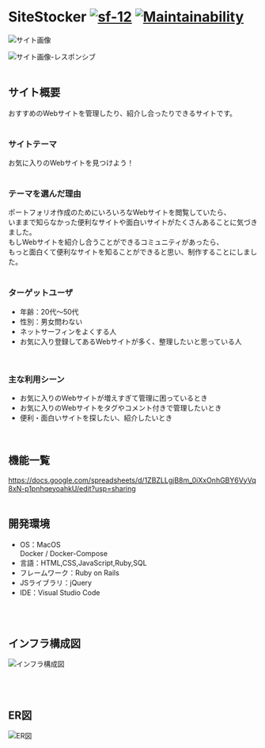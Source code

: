 # SiteStocker [![sf-12](https://circleci.com/gh/sf-12/SiteStocker.svg?style=shield)](https://app.circleci.com/pipelines/github/sf-12/SiteStocker) [![Maintainability](https://api.codeclimate.com/v1/badges/46c8c4a0be7ec7f6a636/maintainability)](https://codeclimate.com/github/sf-12/SiteStocker/maintainability)


![サイト画像](https://user-images.githubusercontent.com/49280097/106329334-97832b00-62c4-11eb-8cd4-73f5a325478e.png)
<br>

![サイト画像-レスポンシブ](https://user-images.githubusercontent.com/49280097/106328658-88e84400-62c3-11eb-9d9b-3e50f664cd1c.png)
<br>
<br>

## サイト概要
おすすめのWebサイトを管理したり、紹介し合ったりできるサイトです。<br>
<br>

### サイトテーマ
お気に入りのWebサイトを見つけよう！<br>
<br>

### テーマを選んだ理由
ポートフォリオ作成のためにいろいろなWebサイトを閲覧していたら、<br>
いままで知らなかった便利なサイトや面白いサイトがたくさんあることに気づきました。<br>
もしWebサイトを紹介し合うことができるコミュニティがあったら、<br>
もっと面白くて便利なサイトを知ることができると思い、制作することにしました。<br>
<br>

### ターゲットユーザ
- 年齢：20代〜50代<br>
- 性別：男女問わない<br>
- ネットサーフィンをよくする人<br>
- お気に入り登録してあるWebサイトが多く、整理したいと思っている人<br>
<br>

### 主な利用シーン
- お気に入りのWebサイトが増えすぎて管理に困っているとき
- お気に入りのWebサイトをタグやコメント付きで管理したいとき
- 便利・面白いサイトを探したい、紹介したいとき<br>
<br>

## 機能一覧
https://docs.google.com/spreadsheets/d/1ZBZLLgjB8m_0iXxOnhGBY6VyVq8xN-p1pnhqeyoahkU/edit?usp=sharing<br>
<br>

## 開発環境
- OS：MacOS<br>
  Docker / Docker-Compose
- 言語：HTML,CSS,JavaScript,Ruby,SQL
- フレームワーク：Ruby on Rails
- JSライブラリ：jQuery
- IDE：Visual Studio Code
<br>
<br>

## インフラ構成図
![インフラ構成図](https://user-images.githubusercontent.com/49280097/107141709-13890d00-696e-11eb-8940-b27b79c35e56.png)

<br>
<br>

## ER図
![ER図](https://user-images.githubusercontent.com/49280097/106114389-d913b900-6192-11eb-8132-cb5a117780e8.png)
